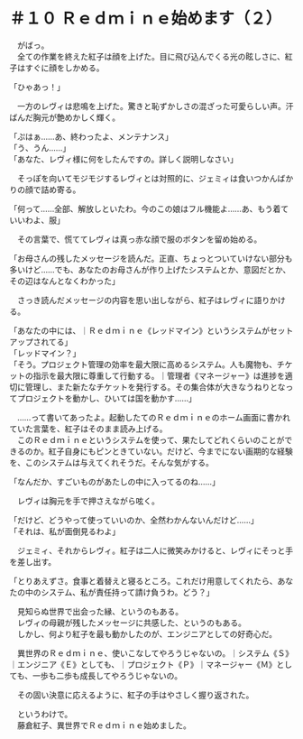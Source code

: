 # ＃１０ Ｒｅｄｍｉｎｅ始めます（２）

　がばっ。  
　全ての作業を終えた紅子は顔を上げた。目に飛び込んでくる光の眩しさに、紅子はすぐに顔をしかめる。

「ひゃあっ！」

　一方のレヴィは悲鳴を上げた。驚きと恥ずかしさの混ざった可愛らしい声。汗ばんだ胸元が艶めかしく輝く。

「ぷはぁ……あ、終わったよ、メンテナンス」  
「う、うん……」  
「あなた、レヴィ様に何をしたんですの。詳しく説明しなさい」

　そっぽを向いてモジモジするレヴィとは対照的に、ジェミィは食いつかんばかりの顔で詰め寄る。

「何って……全部、解放しといたわ。今のこの娘はフル機能よ……あ、もう着ていいわよ、服」

　その言葉で、慌ててレヴィは真っ赤な顔で服のボタンを留め始める。

「お母さんの残したメッセージを読んだ。正直、ちょっとついていけない部分も多いけど……でも、あなたのお母さんが作り上げたシステムとか、意図だとか、その辺はなんとなくわかった」

　さっき読んだメッセージの内容を思い出しながら、紅子はレヴィに語りかける。

「あなたの中には、｜Ｒｅｄｍｉｎｅ《レッドマイン》というシステムがセットアップされてる」  
「レッドマイン？」  
「そう。プロジェクト管理の効率を最大限に高めるシステム。人も魔物も、チケットの指示を最大限に尊重して行動する。｜管理者《マネージャー》は進捗を適切に管理し、また新たなチケットを発行する。その集合体が大きなうねりとなってプロジェクトを動かし、ひいては国を動かす……」

　……って書いてあったよ。起動したてのＲｅｄｍｉｎｅのホーム画面に書かれていた言葉を、紅子はそのまま読み上げる。  
　このＲｅｄｍｉｎｅというシステムを使って、果たしてどれくらいのことができるのか。紅子自身にもピンときていない。だけど、今までにない画期的な経験を、このシステムは与えてくれそうだ。そんな気がする。

「なんだか、すごいものがあたしの中に入ってるのね……」

　レヴィは胸元を手で押さえながら呟く。

「だけど、どうやって使っていいのか、全然わかんないんだけど……」  
「それは、私が面倒見るわよ」

　ジェミィ、それからレヴィ。紅子は二人に微笑みかけると、レヴィにそっと手を差し出す。

「とりあえずさ。食事と着替えと寝るところ。これだけ用意してくれたら、あなたの中のシステム、私が責任持って請け負うわ。どう？」


　見知らぬ世界で出会った縁、というのもある。  
　レヴィの母親が残したメッセージに共感した、というのもある。  
　しかし、何より紅子を最も動かしたのが、エンジニアとしての好奇心だ。

　異世界のＲｅｄｍｉｎｅ、使いこなしてやろうじゃないの。｜システム《Ｓ》｜エンジニア《Ｅ》としても、｜プロジェクト《Ｐ》｜マネージャー《Ｍ》としても、一歩も二歩も成長してやろうじゃないの。

　その固い決意に応えるように、紅子の手はやさしく握り返された。


　というわけで。  
　藤倉紅子、異世界でＲｅｄｍｉｎｅ始めました。
